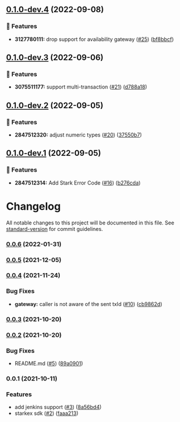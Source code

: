 ## [0.1.0-dev.4](https://github.com/starkware-libs/starkex-js/compare/v0.1.0-dev.3...v0.1.0-dev.4) (2022-09-08)


### 🧩 Features

* **3127780111:** drop support for availability gateway ([#25](https://github.com/starkware-libs/starkex-js/issues/25)) ([bf8bbcf](https://github.com/starkware-libs/starkex-js/commit/bf8bbcf4da9c2d3f528662c0014c91e31f142fcf))

## [0.1.0-dev.3](https://github.com/starkware-libs/starkex-js/compare/v0.1.0-dev.2...v0.1.0-dev.3) (2022-09-06)


### 🧩 Features

* **3075511177:** support multi-transaction ([#21](https://github.com/starkware-libs/starkex-js/issues/21)) ([d788a18](https://github.com/starkware-libs/starkex-js/commit/d788a1823c0d2786250c915c1bf9891683a2478b))

## [0.1.0-dev.2](https://github.com/starkware-libs/starkex-js/compare/v0.1.0-dev.1...v0.1.0-dev.2) (2022-09-05)


### 🧩 Features

* **2847512320:** adjust numeric types ([#20](https://github.com/starkware-libs/starkex-js/issues/20)) ([37550b7](https://github.com/starkware-libs/starkex-js/commit/37550b7d1d1a858e8a3afe93c0ecfe06e8419978))

## [0.1.0-dev.1](https://github.com/starkware-libs/starkex-js/compare/v0.0.6...v0.1.0-dev.1) (2022-09-05)


### 🧩 Features

* **2847512314:** Add Stark Error Code ([#16](https://github.com/starkware-libs/starkex-js/issues/16)) ([b276cda](https://github.com/starkware-libs/starkex-js/commit/b276cdae756e01461252472e5b5e7cc348e4e1e1))

# Changelog

All notable changes to this project will be documented in this file. See [standard-version](https://github.com/conventional-changelog/standard-version) for commit guidelines.

### [0.0.6](https://github.com/starkware-libs/starkex-js/compare/v0.0.6-0...v0.0.6) (2022-01-31)

### [0.0.5](https://github.com/starkware-libs/starkex-js/compare/v0.0.4...v0.0.5) (2021-12-05)

### [0.0.4](https://github.com/starkware-libs/starkex-js/compare/v0.0.3...v0.0.4) (2021-11-24)

### Bug Fixes

- **gateway:** caller is not aware of the sent txId ([#10](https://github.com/starkware-libs/starkex-js/issues/10)) ([cb9862d](https://github.com/starkware-libs/starkex-js/commit/cb9862d687998deec928b8068bd8d1e69c0a90f4))

### [0.0.3](https://github.com/starkware-libs/starkex-js/compare/v0.0.2...v0.0.3) (2021-10-20)

### [0.0.2](https://github.com/starkware-libs/starkex-js/compare/v0.0.1...v0.0.2) (2021-10-20)

### Bug Fixes

- README.md ([#5](https://github.com/starkware-libs/starkex-js/issues/5)) ([89a0901](https://github.com/starkware-libs/starkex-js/commit/89a0901fd0f9bef8a810413d3b8cc292e5706e48))

### 0.0.1 (2021-10-11)

### Features

- add jenkins support ([#3](https://github.com/starkware-libs/starkex-js/issues/3)) ([8a56bd4](https://github.com/starkware-libs/starkex-js/commit/8a56bd46aa39163fd618c1935fe487cec1c90504))
- starkex sdk ([#2](https://github.com/starkware-libs/starkex-js/issues/2)) ([faaa213](https://github.com/starkware-libs/starkex-js/commit/faaa2138feae74599a344c60bd49df6fef122017))
